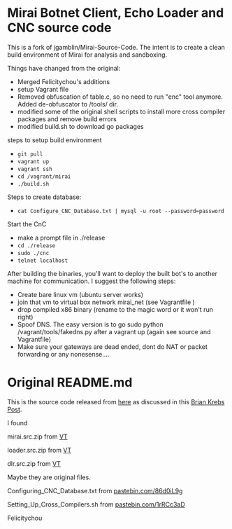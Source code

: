 # Mirai Botnet Client, Echo Loader and CNC source code

This is a fork of jgamblin/Mirai-Source-Code. The intent is to create a clean build environment of Mirai for analysis and sandboxing.

Things have changed from the original:
- Merged Felicitychou's additions
- setup Vagrant file
- Removed obfuscation of table.c, so no need to run "enc" tool anymore. Added de-obfuscator to /tools/ dir.
- modified some of the original shell scripts to install more cross compiler packages and remove build errors
- modified build.sh to download go packages


steps to setup build environment
 - `git pull`
 - `vagrant up`
 - `vagrant ssh`
 - `cd /vagrant/mirai`
 - `./build.sh`

Steps to create database:
 - `cat Configure_CNC_Database.txt | mysql -u root --password=password`

Start the CnC
- make a prompt file in ./release
- `cd ./release`
- `sudo ./cnc`
- `telnet localhost`

After building the binaries, you'll want to deploy the built bot's to another machine for communication. I suggest the following steps:
- Create bare linux vm (ubuntu server works)
- join that vm to virtual box network mirai_net (see Vagrantfile )
- drop compiled  x86 binary (rename to the magic word or it won't run right)
- Spoof DNS. The easy version is to go sudo python /vagrant/tools/fakedns.py after a vagrant up (again see source and Vagrantfile)
- Make sure your gateways are dead ended, dont do NAT or packet forwarding or any nonesense....


# Original README.md

This is the source code released from [here](http://hackforums.net/showthread.php?tid=5420472) as discussed in this [Brian Krebs Post](https://krebsonsecurity.com/2016/10/source-code-for-iot-botnet-mirai-released/).

I found 

mirai.src.zip from [VT](https://www.virustotal.com/en/file/68d01cd712da9c5f889ce774ae7ad41cd6fbc13c42864aa593b60c1f6a7cef63/analysis/)

loader.src.zip from [VT](https://www.virustotal.com/en/file/fffad2fbd1fa187a748f6d2009b942d4935878d2c062895cde53e71d125b735e/analysis/)

dlr.src.zip from [VT](https://www.virustotal.com/en/file/519d4e3f9bc80893838f94fd0365d587469f9468b4fa2ff0fb0c8f7e8fb99429/analysis/)

Maybe they are original files.



Configuring_CNC_Database.txt from [pastebin.com/86d0iL9g](http://pastebin.com/86d0iL9g)

Setting_Up_Cross_Compilers.sh from [pastebin.com/1rRCc3aD](http://pastebin.com/1rRCc3aD)

Felicitychou
